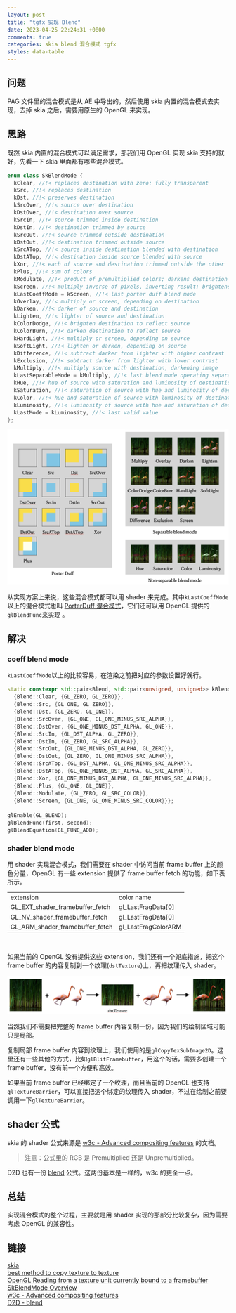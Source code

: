 ```yaml
---
layout: post
title: "tgfx 实现 Blend"
date: 2023-04-25 22:24:31 +0800
comments: true
categories: skia blend 混合模式 tgfx
styles: data-table
---
```


## 问题
PAG 文件里的混合模式是从 AE 中导出的，然后使用 skia 内置的混合模式去实现，去掉 skia 之后，需要用原生的 OpenGL 来实现。

## 思路
既然 skia 内置的混合模式可以满足需求，那我们用 OpenGL 实现 skia 支持的就好，先看一下 skia 里面都有哪些混合模式。
```cpp
enum class SkBlendMode {  
  kClear, //!< replaces destination with zero: fully transparent  
  kSrc, //!< replaces destination  
  kDst, //!< preserves destination  
  kSrcOver, //!< source over destination  
  kDstOver, //!< destination over source  
  kSrcIn, //!< source trimmed inside destination  
  kDstIn, //!< destination trimmed by source  
  kSrcOut, //!< source trimmed outside destination  
  kDstOut, //!< destination trimmed outside source  
  kSrcATop, //!< source inside destination blended with destination  
  kDstATop, //!< destination inside source blended with source  
  kXor, //!< each of source and destination trimmed outside the other  
  kPlus, //!< sum of colors  
  kModulate, //!< product of premultiplied colors; darkens destination  
  kScreen, //!< multiply inverse of pixels, inverting result; brightens destination  
  kLastCoeffMode = kScreen, //!< last porter duff blend mode  
  kOverlay, //!< multiply or screen, depending on destination  
  kDarken, //!< darker of source and destination  
  kLighten, //!< lighter of source and destination  
  kColorDodge, //!< brighten destination to reflect source  
  kColorBurn, //!< darken destination to reflect source  
  kHardLight, //!< multiply or screen, depending on source  
  kSoftLight, //!< lighten or darken, depending on source  
  kDifference, //!< subtract darker from lighter with higher contrast  
  kExclusion, //!< subtract darker from lighter with lower contrast  
  kMultiply, //!< multiply source with destination, darkening image  
  kLastSeparableMode = kMultiply, //!< last blend mode operating separately on components  
  kHue, //!< hue of source with saturation and luminosity of destination  
  kSaturation, //!< saturation of source with hue and luminosity of destination  
  kColor, //!< hue and saturation of source with luminosity of destination  
  kLuminosity, //!< luminosity of source with hue and saturation of destination  
  kLastMode = kLuminosity, //!< last valid value  
};
```
![blend mode](/images/20230425/blend.png)

从实现方案上来说，这些混合模式都可以用 shader 来完成。其中`kLastCoeffMode`以上的混合模式也叫 [PorterDuff 混合模式](https://zh.wikipedia.org/wiki/Alpha%E5%90%88%E6%88%90)，它们还可以用 OpenGL 提供的 `glBlendFunc`来实现 。

## 解决
### coeff blend mode 
`kLastCoeffMode`以上的比较容易，在渲染之前把对应的参数设置好就行。
```cpp
static constexpr std::pair<Blend, std::pair<unsigned, unsigned>> kBlendCoeffMap[] = {  
  {Blend::Clear, {GL_ZERO, GL_ZERO}},  
  {Blend::Src, {GL_ONE, GL_ZERO}},  
  {Blend::Dst, {GL_ZERO, GL_ONE}},  
  {Blend::SrcOver, {GL_ONE, GL_ONE_MINUS_SRC_ALPHA}},  
  {Blend::DstOver, {GL_ONE_MINUS_DST_ALPHA, GL_ONE}},  
  {Blend::SrcIn, {GL_DST_ALPHA, GL_ZERO}},  
  {Blend::DstIn, {GL_ZERO, GL_SRC_ALPHA}},  
  {Blend::SrcOut, {GL_ONE_MINUS_DST_ALPHA, GL_ZERO}},  
  {Blend::DstOut, {GL_ZERO, GL_ONE_MINUS_SRC_ALPHA}},  
  {Blend::SrcATop, {GL_DST_ALPHA, GL_ONE_MINUS_SRC_ALPHA}},  
  {Blend::DstATop, {GL_ONE_MINUS_DST_ALPHA, GL_SRC_ALPHA}},  
  {Blend::Xor, {GL_ONE_MINUS_DST_ALPHA, GL_ONE_MINUS_SRC_ALPHA}},  
  {Blend::Plus, {GL_ONE, GL_ONE}},  
  {Blend::Modulate, {GL_ZERO, GL_SRC_COLOR}},  
  {Blend::Screen, {GL_ONE, GL_ONE_MINUS_SRC_COLOR}}};

glEnable(GL_BLEND);  
glBlendFunc(first, second);  
glBlendEquation(GL_FUNC_ADD);
```

### shader blend mode
用 shader 实现混合模式，我们需要在 shader 中访问当前  frame buffer 上的颜色分量，OpenGL 有一些 extension 提供了 frame buffer fetch 的功能，如下表所示。
<table>
   <tr>
      <td>extension</td>
      <td>color name</td>
   </tr>
    <tr>
      <td>GL_EXT_shader_framebuffer_fetch</td>
      <td>gl_LastFragData[0]</td>
   </tr>
   <tr>
      <td>GL_NV_shader_framebuffer_fetch</td>
      <td>gl_LastFragData[0]</td>
   </tr>
   <tr>
      <td>GL_ARM_shader_framebuffer_fetch</td>
      <td>gl_LastFragColorARM</td>
   </tr>
</table>
<br/>

如果当前的 OpenGL 没有提供这些 extension，我们还有一个兜底措施，把这个 frame buffer 的内容复制到一个纹理(`dstTexture`)上，再把纹理传入 shader。

![](/images/20230425/blend_dst_texture.png)

当然我们不需要把完整的 frame buffer 内容复制一份，因为我们的绘制区域可能只是局部。

复制局部 frame buffer 内容到纹理上，我们使用的是`glCopyTexSubImage2D`。这里还有一些其他的方式，比如`glBlitFramebuffer`，用这个的话，需要多创建一个 frame buffer，没有前一个方便和高效。

如果当前 frame buffer 已经绑定了一个纹理，而且当前的 OpenGL 也支持 `glTextureBarrier`，可以直接把这个绑定的纹理传入 shader，不过在绘制之前要调用一下`glTextureBarrier`。

## shader 公式
skia 的 shader 公式来源是 [w3c - Advanced compositing features](https://www.w3.org/TR/compositing-1/#advancedcompositing) 的文档。
> 注意：公式里的 RGB 是 Premultiplied 还是 Unpremultiplied。

D2D 也有一份 [blend](https://docs.microsoft.com/en-us/windows/win32/direct2d/blend) 公式。这两份基本是一样的，w3c 的更全一点。

## 总结
实现混合模式的整个过程，主要就是用 shader 实现的那部分比较复杂，因为需要考虑 OpenGL 的兼容性。

## 链接
[skia](https://github.com/google/skia)  
[best method to copy texture to texture](https://stackoverflow.com/questions/23981016/best-method-to-copy-texture-to-texture)  
[OpenGL Reading from a texture unit currently bound to a framebuffer](https://stackoverflow.com/questions/38534694/opengl-reading-from-a-texture-unit-currently-bound-to-a-framebuffer)  
[SkBlendMode Overview](https://skia.org/docs/user/api/skblendmode_overview/)  
[w3c - Advanced compositing features](https://www.w3.org/TR/compositing-1/#advancedcompositing)  
[D2D - blend](https://docs.microsoft.com/en-us/windows/win32/direct2d/blend)  
